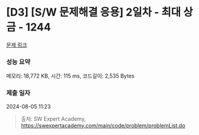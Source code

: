 # [D3] [S/W 문제해결 응용] 2일차 - 최대 상금 - 1244 

[문제 링크](https://swexpertacademy.com/main/code/problem/problemDetail.do?contestProbId=AV15Khn6AN0CFAYD) 

### 성능 요약

메모리: 18,772 KB, 시간: 115 ms, 코드길이: 2,535 Bytes

### 제출 일자

2024-08-05 11:23



> 출처: SW Expert Academy, https://swexpertacademy.com/main/code/problem/problemList.do